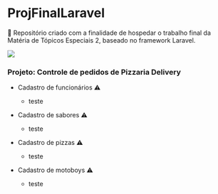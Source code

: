 # ProjFinalLaravel
:checkered_flag: Repositório criado com a finalidade de hospedar o trabalho final da Matéria de Tópicos Especiais 2, baseado no framework Laravel.

<img src="https://img.shields.io/static/v1?label=php&message=laravel&color=blue&style=for-the-badge&logo=PHP"/>

### Projeto: Controle de pedidos de Pizzaria Delivery
- Cadastro de funcionários :warning:
    - teste
  
- Cadastro de sabores :warning:
    - teste
    
- Cadastro de pizzas :warning:
    - teste

- Cadastro de motoboys :warning:
    - teste
